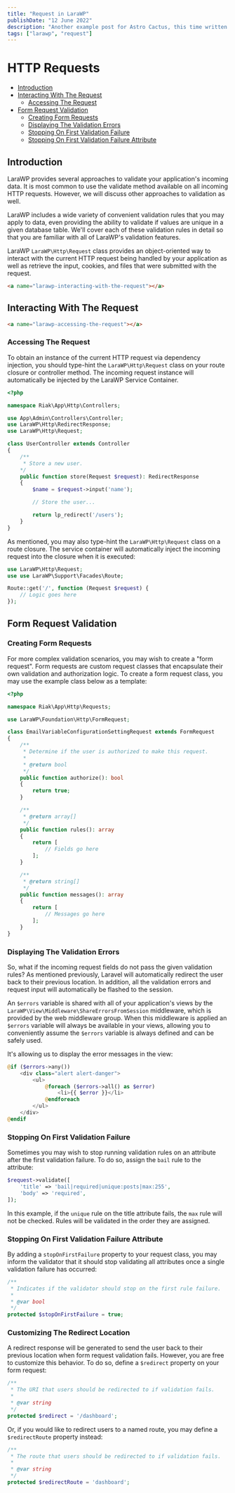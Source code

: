 ```yaml
---
title: "Request in LaraWP"
publishDate: "12 June 2022"
description: "Another example post for Astro Cactus, this time written in a plain markdown file"
tags: ["larawp", "request"]
---
```

# HTTP Requests

- [Introduction](#introduction)
- [Interacting With The Request](#interacting-with-the-request)
  - [Accessing The Request](#accessing-the-request)
- [Form Request Validation](#form-request-validation)
  - [Creating Form Requests](#creating-form-requests)
  - [Displaying The Validation Errors](#displaying-the-validation-errors)
  - [Stopping On First Validation Failure](#stopping-on-first-validation-failure)
  - [Stopping On First Validation Failure Attribute](#stopping-on-first-validation-failure-attribute)

## Introduction

LaraWP provides several approaches to validate your application's incoming data.
It is most common to use the validate method available on all incoming HTTP requests.
However, we will discuss other approaches to validation as well.

LaraWP includes a wide variety of convenient validation rules that you may apply to data, even providing the ability to
validate if values are unique in a given database table. We'll cover each of these validation rules in detail so that
you are familiar with all of LaraWP's validation features.

LaraWP `LaraWP\Http\Request` class provides an object-oriented way to interact with the current HTTP request being
handled by your application as well as retrieve the input, cookies, and files that were submitted with the request.

```html
<a name="larawp-interacting-with-the-request"></a>
```

## Interacting With The Request

```html
<a name="larawp-accessing-the-request"></a>
```

### Accessing The Request

To obtain an instance of the current HTTP request via dependency injection, you should type-hint
the `LaraWP\Http\Request` class on your route closure or controller method. The incoming request instance will
automatically be injected by the LaraWP Service Container.

```php
<?php

namespace Riak\App\Http\Controllers;

use App\Admin\Controllers\Controller;
use LaraWP\Http\RedirectResponse;
use LaraWP\Http\Request;

class UserController extends Controller
{
    /**
     * Store a new user.
    */
    public function store(Request $request): RedirectResponse
    {
        $name = $request->input('name');

        // Store the user...

        return lp_redirect('/users');
    }
}
```

As mentioned, you may also type-hint the `LaraWP\Http\Request` class on a route closure. The service container will
automatically inject the incoming request into the closure when it is executed:

```php
use LaraWP\Http\Request;
use use LaraWP\Support\Facades\Route;

Route::get('/', function (Request $request) {
    // Logic goes here
});
```

## Form Request Validation

### Creating Form Requests

For more complex validation scenarios, you may wish to create a "form request". Form requests are custom request classes
that encapsulate their own validation and authorization logic. To create a form request class, you may use the example
class below as a template:

```php
<?php

namespace Riak\App\Http\Requests;

use LaraWP\Foundation\Http\FormRequest;

class EmailVariableConfigurationSettingRequest extends FormRequest
{
    /**
     * Determine if the user is authorized to make this request.
     *
     * @return bool
     */
    public function authorize(): bool
    {
        return true;
    }

    /**
     * @return array[]
     */
    public function rules(): array
    {
        return [
            // Fields go here
        ];
    }

    /**
     * @return string[]
     */
    public function messages(): array
    {
        return [
            // Messages go here
        ];
    }
}
```

### Displaying The Validation Errors

So, what if the incoming request fields do not pass the given validation rules? As mentioned previously, Laravel will
automatically redirect the user back to their previous location. In addition, all the validation errors and request
input will automatically be flashed to the session.

An `$errors` variable is shared with all of your application's views by the
`LaraWP\View\Middleware\ShareErrorsFromSession` middleware, which is provided by the web middleware group. When this
middleware is applied an `$errors` variable will always be available in your views, allowing you to conveniently assume
the `$errors` variable is always defined and can be safely used.

It's allowing us to display the error messages in the view:

```php
@if ($errors->any())
    <div class="alert alert-danger">
        <ul>
            @foreach ($errors->all() as $error)
                <li>{{ $error }}</li>
            @endforeach
        </ul>
    </div>
@endif
```

### Stopping On First Validation Failure

Sometimes you may wish to stop running validation rules on an attribute after the first validation failure. To do so,
assign the `bail` rule to the attribute:

```php
$request->validate([
    'title' => 'bail|required|unique:posts|max:255',
    'body' => 'required',
]);
```

In this example, if the `unique` rule on the title attribute fails, the `max` rule will not be checked. Rules will be
validated in the order they are assigned.

### Stopping On First Validation Failure Attribute

By adding a `stopOnFirstFailure` property to your request class, you may inform the validator that it should stop
validating all attributes once a single validation failure has occurred:

```php
/**
 * Indicates if the validator should stop on the first rule failure.
 *
 * @var bool
 */
protected $stopOnFirstFailure = true;
```

### Customizing The Redirect Location

A redirect response will be generated to send the user back to their previous location when form request validation
fails. However, you are free to customize this behavior. To do so, define a `$redirect` property on your form request:

```php
/**
 * The URI that users should be redirected to if validation fails.
 *
 * @var string
 */
protected $redirect = '/dashboard';
```

Or, if you would like to redirect users to a named route, you may define a `$redirectRoute` property instead:

```php
/**
 * The route that users should be redirected to if validation fails.
 *
 * @var string
 */
protected $redirectRoute = 'dashboard';
```
